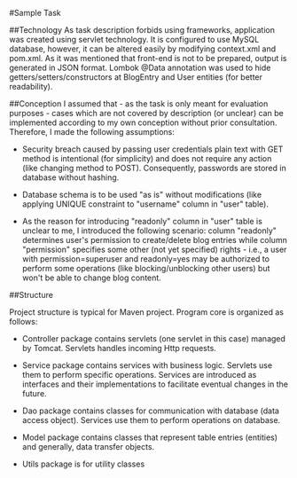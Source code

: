 #Sample Task

##Technology
As task description forbids using frameworks, application was created
using servlet technology. It is configured to use MySQL database, 
however, it can be altered easily by modifying context.xml and pom.xml. 
As it was mentioned that front-end is not to be prepared, output is generated
in JSON format. Lombok @Data annotation was used to hide 
getters/setters/constructors at BlogEntry and User entities (for better readability).

##Conception
I assumed that - as the task is only meant for evaluation purposes - cases 
which are not covered by description (or unclear) can be implemented according 
to my own conception without prior consultation. Therefore, I made the following
assumptions:

- Security breach caused by passing user credentials plain text with GET method
  is intentional (for simplicity) and does not require any action (like changing method
  to POST). Consequently, passwords are stored in database without hashing.
  
- Database schema is to be used "as is" without modifications (like applying UNIQUE constraint 
  to "username" column in "user" table).
  
- As the reason for introducing "readonly" column in "user" table is unclear to me, I introduced
  the following scenario: column "readonly" determines user's permission to create/delete blog 
  entries while column "permission" specifies some other (not yet specified) rights - i.e., a user with
  permission=superuser and readonly=yes may be authorized to perform some operations (like 
  blocking/unblocking other users) but won't be able to change blog content.
  
##Structure

Project structure is typical for Maven project. Program core is organized as follows:

- Controller package contains servlets (one servlet in this case) managed by Tomcat. Servlets handles incoming
  Http requests.

- Service package contains services with business logic. Servlets use them to perform specific
  operations. Services are introduced as interfaces and their implementations to facilitate eventual changes 
  in the future.

- Dao package contains classes for communication with database (data access object). Services use them to
  perform operations on database.

- Model package contains classes that represent table entries (entities) and generally, data transfer objects.

- Utils package is for utility classes